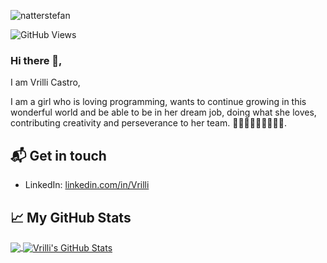 ![natterstefan](https://res.cloudinary.com/vrilli/image/upload/w_1000,ar_16:9,c_fill,g_auto,e_sharpen/v1651689194/esslogan_kbjouq.png)

![GitHub Views](https://komarev.com/ghpvc/?username=Vrilli&color=ea97f0)


### Hi there 👋,

I am Vrilli Castro,

I am a girl who is loving programming, wants to continue growing in this wonderful world and be able to be in her dream job, doing what she loves, contributing creativity and perseverance to her team.  🤝💪🏾👩🏿‍💻👩🏿‍💻.

## 📬 Get in touch


- LinkedIn: [linkedin.com/in/Vrilli](https://www.linkedin.com/in/vrilli-castro-rodriguez-37584822a/)


## &#x1f4c8; My GitHub Stats

<a href="https://github.com/Villi">
  <img align="center" src="https://github-readme-stats.vercel.app/api/top-langs/?username=Vrilli&hide=java,html&title_color=ffffff&text_color=c9cacc&icon_color=2bbc8a&bg_color=1d1f21"/>
</a>

<a href="https://github.com/Vrilli">
  <img align="center" src="https://github-readme-stats.vercel.app/api?username=Vrilli&show_icons=true&line_height=27&count_private=true&title_color=ffffff&text_color=c9cacc&icon_color=2bbc8a&bg_color=1d1f21" alt="Vrilli's GitHub Stats" />
</a>


